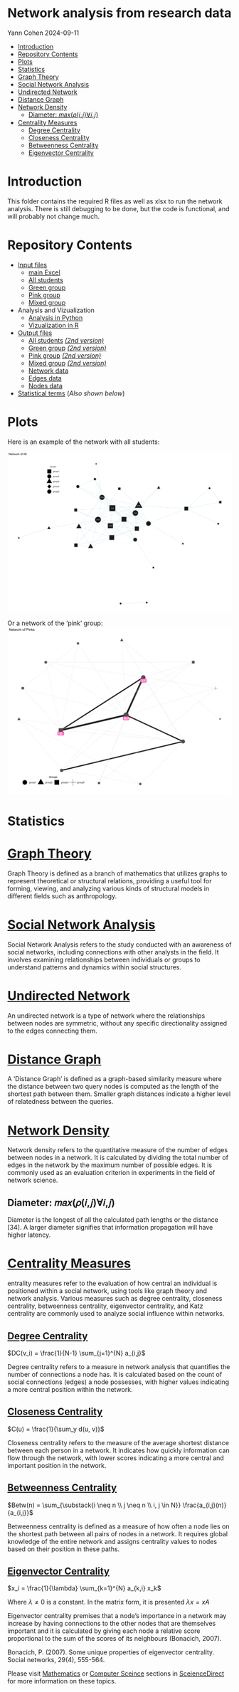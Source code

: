 # Network analysis from research data
Yann Cohen
2024-09-11

- [Introduction](#introduction)
- [Repository Contents](#repository-contents)
- [Plots](#plots)
- [Statistics](#statistics)
- [Graph Theory](#graph-theory)
- [Social Network Analysis](#social-network-analysis)
- [Undirected Network](#undirected-network)
- [Distance Graph](#distance-graph)
- [Network Density](#network-density)
  - [Diameter: 𝑚𝑎𝑥(𝜌(𝑖,𝑗)∀𝑖,𝑗)](#diameter-𝑚𝑎𝑥𝜌𝑖𝑗𝑖𝑗)
- [Centrality Measures](#centrality-measures)
  - [Degree Centrality](#degree-centrality)
  - [Closeness Centrality](#closeness-centrality)
  - [Betweenness Centrality](#betweenness-centrality)
  - [Eigenvector Centrality](#eigenvector-centrality)

# Introduction

This folder contains the required R files as well as xlsx to run the
network analysis. There is still debugging to be done, but the code is
functional, and will probably not change much.

# Repository Contents

- [Input files](input%20files/)
  - [main Excel](input%20files/matrixcorrect.xlsx)
  - [All students](input%20files/all.csv)
  - [Green group](input%20files/greens.csv)
  - [Pink group](input%20files/pinks.csv)
  - [Mixed group](input%20files/hetero.csv)
- Analysis and Vizualization
  - [Analysis in Python](Network%20analysis.py)
  - [Vizualization in R](Network%20visualization.R)
- [Output files](output%20files/)
  - [All students](output%20files/net_all.png) [*(2nd
    version)*](output%20files/net_all2.png)
  - [Green group](output%20files/net_greens.png) [*(2nd
    version)*](output%20files/net_greens2.png)
  - [Pink group](output%20files/net_pinks.png) [*(2nd
    version)*](output%20files/net_pinks2.png)
  - [Mixed group](output%20files/net_hetero.png) [*(2nd
    version)*](output%20files/net_hetero2.png)
  - [Network data](output%20files/Network_df.csv)
  - [Edges data](output%20files/Edges_df.csv)
  - [Nodes data](output%20files/Nodes_df.csv)
- [Statistical terms](statistical%20terms.md) (*Also shown below*)

# Plots

Here is an example of the network with all students:

![](output%20files/net_all.png)

Or a network of the ‘pink’ group: ![](output%20files/net_pinks2.png)

# Statistics

# [Graph Theory](https://www.sciencedirect.com/topics/computer-science/graph-theory)

Graph Theory is defined as a branch of mathematics that utilizes graphs
to represent theoretical or structural relations, providing a useful
tool for forming, viewing, and analyzing various kinds of structural
models in different fields such as anthropology.

# [Social Network Analysis](https://www.sciencedirect.com/topics/social-sciences/social-network-analysis)

Social Network Analysis refers to the study conducted with an awareness
of social networks, including connections with other analysts in the
field. It involves examining relationships between individuals or groups
to understand patterns and dynamics within social structures.

# [Undirected Network](https://www.sciencedirect.com/topics/computer-science/undirected-network)

An undirected network is a type of network where the relationships
between nodes are symmetric, without any specific directionality
assigned to the edges connecting them.

# [Distance Graph](https://www.sciencedirect.com/topics/computer-science/distance-graph)

A ‘Distance Graph’ is defined as a graph-based similarity measure where
the distance between two query nodes is computed as the length of the
shortest path between them. Smaller graph distances indicate a higher
level of relatedness between the queries.

# [Network Density](https://www.sciencedirect.com/topics/computer-science/network-density)

Network density refers to the quantitative measure of the number of
edges between nodes in a network. It is calculated by dividing the total
number of edges in the network by the maximum number of possible edges.
It is commonly used as an evaluation criterion in experiments in the
field of network science.

## Diameter: 𝑚𝑎𝑥(𝜌(𝑖,𝑗)∀𝑖,𝑗)

Diameter is the longest of all the calculated path lengths or the
distance \[34\]. A larger diameter signifies that information
propagation will have higher latency.

# [Centrality Measures](https://www.sciencedirect.com/topics/computer-science/centrality-measure)

entrality measures refer to the evaluation of how central an individual
is positioned within a social network, using tools like graph theory and
network analysis. Various measures such as degree centrality, closeness
centrality, betweenness centrality, eigenvector centrality, and Katz
centrality are commonly used to analyze social influence within
networks.

## [Degree Centrality](https://www.sciencedirect.com/topics/computer-science/degree-centrality)

$DC(v_i) = \frac{1}{N-1} \sum_{j=1}^{N} a_{i,j}$

Degree centrality refers to a measure in network analysis that
quantifies the number of connections a node has. It is calculated based
on the count of social connections (edges) a node possesses, with higher
values indicating a more central position within the network.

## [Closeness Centrality](https://www.sciencedirect.com/topics/computer-science/closeness-centrality)

$C(u) = \frac{1}{\sum_y d(u, v)}$

Closeness centrality refers to the measure of the average shortest
distance between each person in a network. It indicates how quickly
information can flow through the network, with lower scores indicating a
more central and important position in the network.

## [Betweenness Centrality](https://www.sciencedirect.com/topics/computer-science/betweenness-centrality)

$Betw(n) = \sum_{\substack{i \neq n \\ j \neq n \\ i, j \in N}} \frac{a_{i,j}(n)}{a_{i,j}}$

Betweenness centrality is defined as a measure of how often a node lies
on the shortest path between all pairs of nodes in a network. It
requires global knowledge of the entire network and assigns centrality
values to nodes based on their position in these paths.

## [Eigenvector Centrality](https://www.sciencedirect.com/topics/mathematics/eigenvector)

$x_i = \frac{1}{\lambda} \sum_{k=1}^{N} a_{k,i} x_k$

Where $\lambda ≠ 0$ is a constant. In the matrix form, it is presented
$\lambda x = xA$

Eigenvector centrality premises that a node’s importance in a network
may increase by having connections to the other nodes that are
themselves important and it is calculated by giving each node a relative
score proportional to the sum of the scores of its neighbours (Bonacich,
2007).

Bonacich, P. (2007). Some unique properties of eigenvector centrality.
Social networks, 29(4), 555-564.

Please visit
[Mathematics](https://www.sciencedirect.com/topics/mathematics/) or
[Computer
Sceince](https://www.sciencedirect.com/topics/computer-science/)
sections in [SceienceDirect](https://www.sciencedirect.com/topics/) for
more information on these topics.
